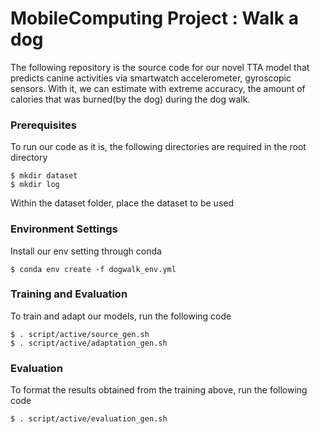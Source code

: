 # MobileComputing Project : Walk a dog

The following repository is the source code for our novel TTA model that predicts canine activities via smartwatch accelerometer, gyroscopic sensors.
With it, we can estimate with extreme accuracy, the amount of calories that was burned(by the dog) during the dog walk.


### Prerequisites

To run our code as it is, the following directories are required in the root directory

    $ mkdir dataset
    $ mkdir log

Within the dataset folder, place the dataset to be used


### Environment Settings

Install our env setting through conda

    $ conda env create -f dogwalk_env.yml


### Training and Evaluation

To train and adapt our models, run the following code

    $ . script/active/source_gen.sh
    $ . script/active/adaptation_gen.sh
    

### Evaluation

To format the results obtained from the training above, run the following code 

    $ . script/active/evaluation_gen.sh
